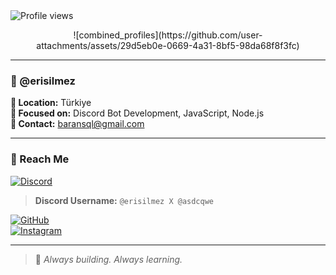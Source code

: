 <!-- Profil Görüntüleme Sayacı -->
<img src="https://komarev.com/ghpvc/?username=nolimxt&color=202020" alt="Profile views" />

<!-- Banner -->
<p align="center">
![combined_profiles](https://github.com/user-attachments/assets/29d5eb0e-0669-4a31-8bf5-98da68f8f3fc)

---

### 👋 @erisilmez

**📍 Location:** Türkiye  
**🧠 Focused on:** Discord Bot Development, JavaScript, Node.js  
**📧 Contact:** baransql@gmail.com  

---

### 📱 Reach Me

[![Discord](https://img.shields.io/badge/DISCORD-5865F2?style=for-the-badge&logo=discord&logoColor=white)](https://discord.gg/schmerzhaft)  
> **Discord Username:** `@erisilmez X @asdcqwe`

[![GitHub](https://img.shields.io/badge/GITHUB-181717?style=for-the-badge&logo=github&logoColor=white)](https://github.com/revengekill)  
[![Instagram](https://img.shields.io/badge/INSTAGRAM-E4405F?style=for-the-badge&logo=instagram&logoColor=white)](https://instagram.com/revengekill)

---

> 💬 *Always building. Always learning.*
